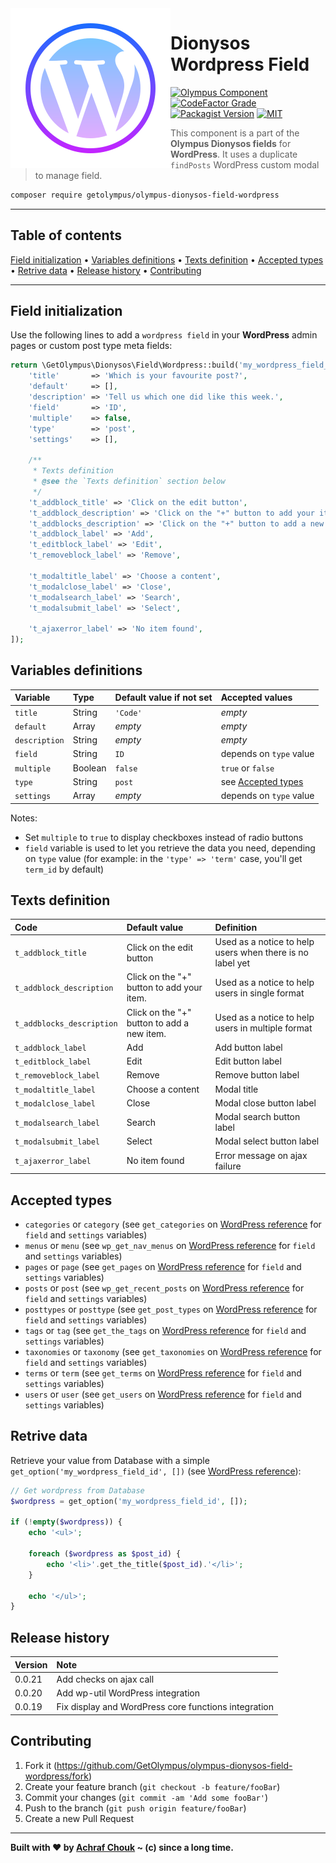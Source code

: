 <img src="https://github.com/GetOlympus/olympus-dionysos-field-wordpress/blob/master/assets/field-wordpress.png" align="left" />

# Dionysos Wordpress Field

[![Olympus Component][olympus-image]][olympus-url]
[![CodeFactor Grade][codefactor-image]][codefactor-url]
[![Packagist Version][packagist-image]][packagist-url]
[![MIT][license-image]][license-blob]

> This component is a part of the **Olympus Dionysos fields** for **WordPress**.
> It uses a duplicate `findPosts` WordPress custom modal to manage field.

```sh
composer require getolympus/olympus-dionysos-field-wordpress
```

---

## Table of contents

[Field initialization](#field-initialization) • [Variables definitions](#variables-definitions) • [Texts definition](#texts-definition) • [Accepted types](#accepted-types) • [Retrive data](#retrive-data) • [Release history](#release-history) • [Contributing](#contributing)

---

## Field initialization

Use the following lines to add a `wordpress field` in your **WordPress** admin pages or custom post type meta fields:

```php
return \GetOlympus\Dionysos\Field\Wordpress::build('my_wordpress_field_id', [
    'title'       => 'Which is your favourite post?',
    'default'     => [],
    'description' => 'Tell us which one did like this week.',
    'field'       => 'ID',
    'multiple'    => false,
    'type'        => 'post',
    'settings'    => [],

    /**
     * Texts definition
     * @see the `Texts definition` section below
     */
    't_addblock_title' => 'Click on the edit button',
    't_addblock_description' => 'Click on the "+" button to add your item.',
    't_addblocks_description' => 'Click on the "+" button to add a new item.',
    't_addblock_label' => 'Add',
    't_editblock_label' => 'Edit',
    't_removeblock_label' => 'Remove',

    't_modaltitle_label' => 'Choose a content',
    't_modalclose_label' => 'Close',
    't_modalsearch_label' => 'Search',
    't_modalsubmit_label' => 'Select',

    't_ajaxerror_label' => 'No item found',
]);
```

## Variables definitions

| Variable      | Type    | Default value if not set | Accepted values |
| :------------ | :------ | :----------------------- | :-------------- |
| `title`       | String  | `'Code'` | *empty* |
| `default`     | Array   | *empty* | *empty* |
| `description` | String  | *empty* | *empty* |
| `field`       | String  | `ID` | depends on `type` value |
| `multiple`    | Boolean | `false` | `true` or `false` |
| `type`        | String  | `post` | see [Accepted types](#accepted-types) |
| `settings`    | Array   | *empty* | depends on `type` value |

Notes:
* Set `multiple` to `true` to display checkboxes instead of radio buttons
* `field` variable is used to let you retrieve the data you need, depending on `type` value (for example: in the `'type' => 'term'` case, you'll get `term_id` by default)

## Texts definition

| Code | Default value | Definition |
| :--- | :------------ | :--------- |
| `t_addblock_title` | Click on the edit button | Used as a notice to help users when there is no label yet |
| `t_addblock_description` | Click on the "+" button to add your item. | Used as a notice to help users in single format |
| `t_addblocks_description` | Click on the "+" button to add a new item. | Used as a notice to help users in multiple format |
| `t_addblock_label` | Add | Add button label |
| `t_editblock_label` | Edit | Edit button label |
| `t_removeblock_label` | Remove | Remove button label |
| `t_modaltitle_label` | Choose a content | Modal title |
| `t_modalclose_label` | Close | Modal close button label |
| `t_modalsearch_label` | Search | Modal search button label |
| `t_modalsubmit_label` | Select | Modal select button label |
| `t_ajaxerror_label` | No item found | Error message on ajax failure |

## Accepted types

* `categories` or `category` (see `get_categories` on [WordPress reference](https://developer.wordpress.org/reference/functions/get_categories/) for `field` and `settings` variables)
* `menus` or `menu` (see `wp_get_nav_menus` on [WordPress reference](https://developer.wordpress.org/reference/functions/wp_get_nav_menus/) for `field` and `settings` variables)
* `pages` or `page` (see `get_pages` on [WordPress reference](https://developer.wordpress.org/reference/functions/get_pages/) for `field` and `settings` variables)
* `posts` or `post` (see `wp_get_recent_posts` on [WordPress reference](https://developer.wordpress.org/reference/functions/wp_get_recent_posts/) for `field` and `settings` variables)
* `posttypes` or `posttype` (see `get_post_types` on [WordPress reference](https://developer.wordpress.org/reference/functions/get_post_types/) for `field` and `settings` variables)
* `tags` or `tag` (see `get_the_tags` on [WordPress reference](https://developer.wordpress.org/reference/functions/get_the_tags/) for `field` and `settings` variables)
* `taxonomies` or `taxonomy` (see `get_taxonomies` on [WordPress reference](https://developer.wordpress.org/reference/functions/get_taxonomies/) for `field` and `settings` variables)
* `terms` or `term` (see `get_terms` on [WordPress reference](https://developer.wordpress.org/reference/functions/get_terms/) for `field` and `settings` variables)
* `users` or `user` (see `get_users` on [WordPress reference](https://developer.wordpress.org/reference/functions/get_users/) for `field` and `settings` variables)

## Retrive data

Retrieve your value from Database with a simple `get_option('my_wordpress_field_id', [])` (see [WordPress reference][getoption-url]):

```php
// Get wordpress from Database
$wordpress = get_option('my_wordpress_field_id', []);

if (!empty($wordpress)) {
    echo '<ul>';

    foreach ($wordpress as $post_id) {
        echo '<li>'.get_the_title($post_id).'</li>';
    }

    echo '</ul>';
}
```

## Release history

| Version | Note |
| :------ | :--- |
| 0.0.21  | Add checks on ajax call |
| 0.0.20  | Add wp-util WordPress integration |
| 0.0.19  | Fix display and WordPress core functions integration |

## Contributing

1. Fork it (<https://github.com/GetOlympus/olympus-dionysos-field-wordpress/fork>)
2. Create your feature branch (`git checkout -b feature/fooBar`)
3. Commit your changes (`git commit -am 'Add some fooBar'`)
4. Push to the branch (`git push origin feature/fooBar`)
5. Create a new Pull Request

---

**Built with ♥ by [Achraf Chouk](https://github.com/crewstyle "Achraf Chouk") ~ (c) since a long time.**

<!-- links & imgs dfn's -->
[olympus-image]: https://img.shields.io/badge/for-Olympus-44cc11.svg?style=flat-square
[olympus-url]: https://github.com/GetOlympus
[codefactor-image]: https://www.codefactor.io/repository/github/GetOlympus/olympus-dionysos-field-wordpress/badge?style=flat-square
[codefactor-url]: https://www.codefactor.io/repository/github/getolympus/olympus-dionysos-field-wordpress
[getoption-url]: https://developer.wordpress.org/reference/functions/get_option/
[license-blob]: https://github.com/GetOlympus/olympus-dionysos-field-wordpress/blob/master/LICENSE
[license-image]: https://img.shields.io/badge/license-MIT_License-blue.svg?style=flat-square
[packagist-image]: https://img.shields.io/packagist/v/getolympus/olympus-dionysos-field-wordpress.svg?style=flat-square
[packagist-url]: https://packagist.org/packages/getolympus/olympus-dionysos-field-wordpress